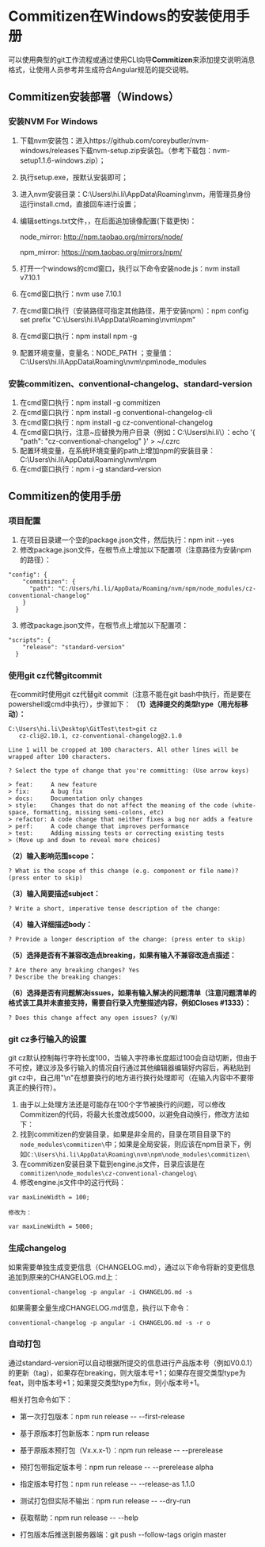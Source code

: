 # Commitizen在Windows的安装使用手册

​	可以使用典型的git工作流程或通过使用CLI向导**Commitizen**来添加提交说明消息格式，让使用人员参考并生成符合Angular规范的提交说明。



## Commitizen安装部署（Windows）

[参考：Windows安装Git cz (commitizen)]: https://blog.csdn.net/u013456843/article/details/79403000

### 安装NVM For Windows

1. 下载nvm安装包：进入https://github.com/coreybutler/nvm-windows/releases下载nvm-setup.zip安装包。（参考下载包：nvm-setup1.1.6-windows.zip）；

2. 执行setup.exe，按默认安装即可；

3. 进入nvm安装目录：C:\Users\hi.li\AppData\Roaming\nvm，用管理员身份运行install.cmd，直接回车进行设置；

4. 编辑settings.txt文件，，在后面追加镜像配置(下载更快)：

   node_mirror: http://npm.taobao.org/mirrors/node/ 

   npm_mirror: https://npm.taobao.org/mirrors/npm/

5. 打开一个windows的cmd窗口，执行以下命令安装node.js：nvm install v7.10.1

6. 在cmd窗口执行：nvm use 7.10.1

7. 在cmd窗口执行（安装路径可指定其他路径，用于安装npm）：npm config set prefix "C:\Users\hi.li\AppData\Roaming\nvm\npm"

8. 在cmd窗口执行：npm install npm -g

9. 配置环境变量，变量名：NODE_PATH ；变量值： C:\Users\hi.li\AppData\Roaming\nvm\npm\node_modules



### 安装commitizen、conventional-changelog、standard-version

1. 在cmd窗口执行：npm install -g commitizen
2. 在cmd窗口执行：npm install -g conventional-changelog-cli
3. 在cmd窗口执行：npm install -g cz-conventional-changelog
4. 在cmd窗口执行，注意~应替换为用户目录（例如：C:\Users\hi.li\）：echo '{ "path": "cz-conventional-changelog" }' > ~/.czrc
5. 配置环境变量，在系统环境变量的path上增加npm的安装目录：C:\Users\hi.li\AppData\Roaming\nvm\npm
6. 在cmd窗口执行：npm i -g standard-version



## Commitizen的使用手册

### 项目配置

1. 在项目目录建一个空的package.json文件，然后执行：npm init --yes
2. 修改package.json文件，在根节点上增加以下配置项（注意路径为安装npm的路径）：

```
"config": {
    "commitizen": {
      "path": "C:/Users/hi.li/AppData/Roaming/nvm/npm/node_modules/cz-conventional-changelog"
    }
  }
```

3. 修改package.json文件，在根节点上增加以下配置项：

```
"scripts": {
    "release": "standard-version"
  }
```



### 使用git cz代替gitcommit

​	在commit时使用git cz代替git commit（注意不能在git bash中执行，而是要在powershell或cmd中执行），步骤如下：
**（1）选择提交的类型type（用光标移动）：**

```
C:\Users\hi.li\Desktop\GitTest\test>git cz
   cz-cli@2.10.1, cz-conventional-changelog@2.1.0

Line 1 will be cropped at 100 characters. All other lines will be wrapped after 100 characters.

? Select the type of change that you're committing: (Use arrow keys)

> feat:     A new feature
> fix:      A bug fix
> docs:     Documentation only changes
> style:    Changes that do not affect the meaning of the code (white-space, formatting, missing semi-colons, etc)
> refactor: A code change that neither fixes a bug nor adds a feature
> perf:     A code change that improves performance
> test:     Adding missing tests or correcting existing tests
> (Move up and down to reveal more choices)
```

**（2）输入影响范围scope：**

```
? What is the scope of this change (e.g. component or file name)? (press enter to skip)
```

**（3）输入简要描述subject：**
```
? Write a short, imperative tense description of the change:
```

**（4）输入详细描述body：**
```
? Provide a longer description of the change: (press enter to skip)
```

**（5）选择是否有不兼容改造点breaking，如果有输入不兼容改造点描述：**
```
? Are there any breaking changes? Yes
? Describe the breaking changes:
```

**（6）选择是否有问题解决issues，如果有输入解决的问题清单（注意问题清单的格式该工具并未直接支持，需要自行录入完整描述内容，例如Closes #1333）：**
```
? Does this change affect any open issues? (y/N)
```



### git cz多行输入的设置

git cz默认控制每行字符长度100，当输入字符串长度超过100会自动切断，但由于不可控，建议涉及多行输入的情况自行通过其他编辑器编辑好内容后，再粘贴到git cz中，自己用"\\n"在想要换行的地方进行换行处理即可（在输入内容中不要带真正的换行符）。

1. 由于以上处理方法还是可能存在100个字节被换行的问题，可以修改Commitizen的代码，将最大长度改成5000，以避免自动换行，修改方法如下：
2. 找到commitizen的安装目录，如果是非全局的，目录在项目目录下的`node_modules\commitizen\`中；如果是全局安装，则应该在npm目录下，例如`C:\Users\hi.li\AppData\Roaming\nvm\npm\node_modules\commitizen\`
3. 在commitizen安装目录下载到engine.js文件，目录应该是在`commitizen\node_modules\cz-conventional-changelog\`
4. 修改engine.js文件中的这行代码：

```
var maxLineWidth = 100;

修改为：

var maxLineWidth = 5000;
```



### 生成changelog

​	如果需要单独生成变更信息（CHANGELOG.md），通过以下命令将新的变更信息追加到原来的CHANGELOG.md上：

```
conventional-changelog -p angular -i CHANGELOG.md -s
```

​	如果需要全量生成CHANGELOG.md信息，执行以下命令：

```
conventional-changelog -p angular -i CHANGELOG.md -s -r o 
```



### 自动打包

​	通过standard-version可以自动根据所提交的信息进行产品版本号（例如V0.0.1）的更新（tag），如果存在breaking，则大版本号+1；如果存在提交类型type为feat，则中版本号+1；如果提交类型type为fix，则小版本号+1。

​	相关打包命令如下：

- 第一次打包版本：npm run release -- --first-release

- 基于原版本打包新版本：npm run release
- 基于原版本预打包（Vx.x.x-1）：npm run release -- --prerelease
- 预打包带指定版本号：npm run release -- --prerelease alpha
- 指定版本号打包：npm run release -- --release-as 1.1.0
- 测试打包但实际不输出：npm run release -- --dry-run
- 获取帮助：npm run release -- --help
- 打包版本后推送到服务器端：git push --follow-tags origin master

